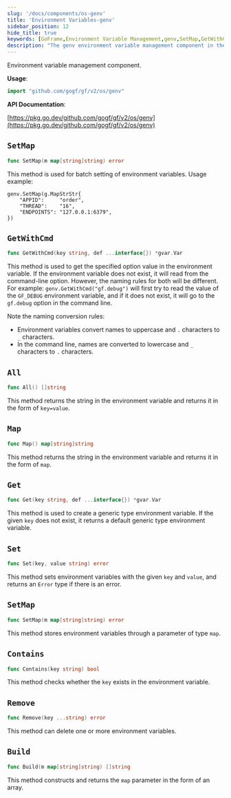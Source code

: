 ```yaml
---
slug: '/docs/components/os-genv'
title: 'Environment Variables-genv'
sidebar_position: 12
hide_title: true
keywords: [GoFrame,Environment Variable Management,genv,SetMap,GetWithCmd,GoFrame Framework,Environment Variable Setting,Command Line Options,Delete Environment Variables,Batch Setting of Environment Variables]
description: "The genv environment variable management component in the GoFrame framework, including how to batch set environment variables and how to obtain environment variables through command-line options. When an environment variable does not exist, it supports reading from command-line options. Additionally, it covers adding, deleting, and naming conversion rules for environment variables."
---
```


Environment variable management component.

**Usage**:

```go
import "github.com/gogf/gf/v2/os/genv"
```

**API Documentation**:

[https://pkg.go.dev/github.com/gogf/gf/v2/os/genv](https://pkg.go.dev/github.com/gogf/gf/v2/os/genv)

## `SetMap`

```go
func SetMap(m map[string]string) error
```

This method is used for batch setting of environment variables. Usage example:

```
genv.SetMap(g.MapStrStr{
    "APPID":     "order",
    "THREAD":    "16",
    "ENDPOINTS": "127.0.0.1:6379",
})
```

## `GetWithCmd`

```go
func GetWithCmd(key string, def ...interface{}) *gvar.Var
```

This method is used to get the specified option value in the environment variable. If the environment variable does not exist, it will read from the command-line option. However, the naming rules for both will be different. For example: `genv.GetWithCmd("gf.debug")` will first try to read the value of the `GF_DEBUG` environment variable, and if it does not exist, it will go to the `gf.debug` option in the command line.

Note the naming conversion rules:

- Environment variables convert names to uppercase and `.` characters to `_` characters.
- In the command line, names are converted to lowercase and `_` characters to `.` characters.

## `All`

```go
func All() []string
```

This method returns the string in the environment variable and returns it in the form of `key=value`.

## `Map`

```go
func Map() map[string]string
```

This method returns the string in the environment variable and returns it in the form of `map`.

## `Get`

```go
func Get(key string, def ...interface{}) *gvar.Var
```

This method is used to create a generic type environment variable. If the given `key` does not exist, it returns a default generic type environment variable.

## `Set`

```go
func Set(key, value string) error
```

This method sets environment variables with the given `key` and `value`, and returns an `Error` type if there is an error.

## `SetMap`

```go
func SetMap(m map[string]string) error
```

This method stores environment variables through a parameter of type `map`.

## `Contains`

```go
func Contains(key string) bool
```

This method checks whether the `key` exists in the environment variable.

## `Remove`

```go
func Remove(key ...string) error
```

This method can delete one or more environment variables.

## `Build`

```go
func Build(m map[string]string) []string
```

This method constructs and returns the `map` parameter in the form of an array.